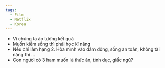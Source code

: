 ```yaml
---
tags:
  - Film
  - Netflix
  - Korea
---
```

- Vì chúng ta ảo tưởng kết quả
- Muốn kiếm sống thì phải học kĩ năng
- Nếu chỉ làm hạng 2. Hòa mình vào đám đông, sống an toàn, không tài năng thì ...
- Con người có 3 ham muốn là thức ăn, tình dục, giấc ngủ?